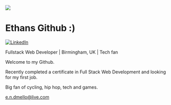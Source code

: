 ![](https://ethandmello.github.io/github-image/mountain.jpg)

# Ethans Github :)

[![LinkedIn](https://img.shields.io/badge/linkedin-%230077B5.svg?style=Flat&logo=linkedin&logoColor=white)](https://www.linkedin.com/in/ethan-dmello/)

Fullstack Web Developer | Birmingham, UK | Tech fan

Welcome to my Github.

Recently completed a certificate in Full Stack Web Development and looking for my first job.

Big fan of cycling, hip hop, tech and games.

e.n.dmello@live.com
